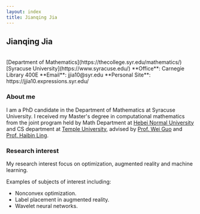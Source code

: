 ```yaml
---
layout: index
title: Jianqing Jia
---
```

<h2> Jianqing Jia </h2> 
<br>  
[Department of Mathematics](https://thecollege.syr.edu/mathematics/)   
[Syracuse University](https://www.syracuse.edu/)  
**Office**: Carnegie Library 400E   
**Email**: jjia10@syr.edu   
**Personal Site**: https://jjia10.expressions.syr.edu/
<!-- **Github**: [@jjasonjia](https://github.com/jjasonjia)   -->

### About me

I am a PhD candidate in the Department of Mathematics at Syracuse University. I received my Master's degree in computational mathematics from the joint program held by Math Department at [Hebei Normal University](http://io.hebtu.edu.cn/en/) and CS department at [Temple University](https://www.temple.edu/), advised by [Prof. Wei Guo](http://sxxy.hebtu.edu.cn/a/2019/05/16/1E766875CF224750A6A32D5B3512BEBB.html) and [Prof. Haibin Ling](https://www3.cs.stonybrook.edu/~hling/). 

<!-- Prior to this, I received my Bechelor's degree in Probability and Statistics from [Hebei Normal University](http://io.hebtu.edu.cn/en/). -->

<!-- Previously, I was a Postdoctoral research fellow in [Matsen Group](https://matsen.fhcrc.org) at Fred Hutchinson cancer research center. I finished my PhD in 2016 in the [Mathematics Department](https://www.math.uci.edu) at [University of California, Irvine](https://uci.edu), working with [Prof. Hongkai Zhao](https://www.math.uci.edu/~zhao/homepage/home/home.html) and [Prof. Babak Shahbaba](https://www.ics.uci.edu/~babaks/) on scalable Bayesian inference methods. 
I received my Bachelor degree (2008) in applied mathematics and Master degree (2011) in computational mathematics from Peking University. -->

<!-- For me, the painful aspects of making a website are

- Working with html and css
- Finding a hosting site
- Transferring stuff to the hosting site -->

### Research interest

My research interest focus on optimization, augmented reality and machine learning.
<!-- , with interests including graphical models, efficient Markov chain Monte Carlo methods and variational inference methods for Bayesian models, deep Bayesian learning/Bayesian deep learning, and various applications using probabilistic modeling. 
 -->
Examples of subjects of interest including:

- Nonconvex optimization. 
- Label placement in augmented reality.
- Wavelet neural networks.
